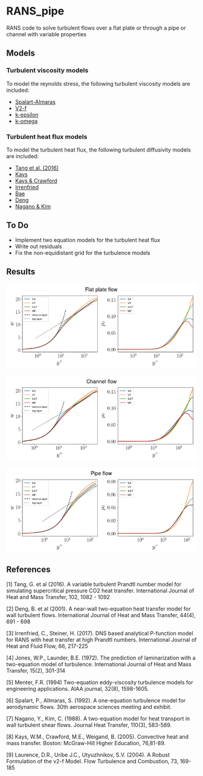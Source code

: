 # RANS_pipe
RANS code to solve turbulent flows over a flat plate or through a pipe or channel with variable properties

## Models

### Turbulent viscosity models
To model the reynolds stress, the following turbulent viscosity models are included:

* [Spalart-Almaras](https://arc.aiaa.org/doi/pdf/10.2514/6.1992-439)
* [V2-f]()
* [k-epsilon](https://www.sciencedirect.com/science/article/pii/0017931072900762)
* [k-omega](https://arc.aiaa.org/doi/abs/10.2514/3.12149)

### Turbulent heat flux models
To model the turbulent heat flux, the following turbulent diffusivity models are included:
* [Tang et al. (2016)](https://www.sciencedirect.com/science/article/pii/S0017931016300734#b0205) 
* [Kays](https://www.sciencedirect.com/science/article/pii/S0017931016300734#b0205) 
* [Kays & Crawford](https://www.sciencedirect.com/science/article/pii/S0017931016300734#b0205)
* [Irrenfried](https://www.sciencedirect.com/science/article/pii/S0142727X17304083?via%3Dihub)
* [Bae](https://www.infona.pl/resource/bwmeta1.element.elsevier-e6af3d8b-9871-32d3-a9f6-4972a82f5f76)
* [Deng](https://www.sciencedirect.com/science/article/abs/pii/S0017931000001319)
* [Nagano & Kim](https://asmedigitalcollection.asme.org/heattransfer/article-abstract/110/3/583/382763/A-Two-Equation-Model-for-Heat-Transport-in-Wall?redirectedFrom=fulltext)

## To Do
* Implement two equation models for the turbulent heat flux
* Write out residuals
* Fix the non-equidistant grid for the turbulence models


## Results
<img src="https://github.com/Fluid-Dynamics-Of-Energy-Systems-Team/RANS_pipe/raw/clean/notebooks/bl.png"
     style="float: center; margin-right: 10px;" />
     
<img src="https://github.com/Fluid-Dynamics-Of-Energy-Systems-Team/RANS_pipe/raw/clean/notebooks/channel.png"
     style="float: center; margin-right: 10px;" />
     
<img src="https://github.com/Fluid-Dynamics-Of-Energy-Systems-Team/RANS_pipe/raw/clean/notebooks/pipe.png"
     style="float: center; margin-right: 10px;" />

## References
<a id="1">[1]</a> 
Tang, G. et al (2016).
A variable turbulent Prandtl number model for simulating supercritical pressure CO2 heat transfer.
International Journal of Heat and Mass Transfer, 102, 1082 - 1092

<a id="2">[2]</a> 
Deng, B. et al (2001).
A near-wall two-equation heat transfer model for wall turbulent flows.
International Journal of Heat and Mass Transfer, 44(4), 691 - 698

<a id="3">[3]</a> 
Irrenfried, C., Steiner, H. (2017).
DNS based analytical P-function model for RANS with heat transfer at high Prandtl numbers.
International Journal of Heat and Fluid Flow, 66, 217-225

<a id="4">[4]</a> 
Jones, W.P., Launder, B.E. (1972).
The prediction of laminarization with a two-equation model of turbulence.
International Journal of Heat and Mass Transfer, 15(2), 301-314

<a id="5">[5]</a> 
Menter, F.R. (1994) 
Two-equation eddy-viscosity turbulence models for engineering applications. 
AIAA journal, 32(8), 1598-1605.

<a id="6">[6]</a> 
Spalart, P., Allmaras, S. (1992).
A one-equation turbulence model for aerodynamic flows.
30th aerospace sciences meeting and exhibit. 

<a id="7">[7]</a>
Nagano, Y., Kim, C. (1988).
A two-equation model for heat transport in wall turbulent shear flows. 
Journal Heat Transfer, 110(3), 583-589.

<a id="8">[8]</a>
Kays, W.M., Crawford, M.E., Weigand, B. (2005). 
Convective heat and mass transfer. 
Boston: McGraw-Hill Higher Education, 76,81-89. 

<a id="9">[9]</a>
Laurence, D.R., Uribe J.C., Utyuzhnikov, S.V. (2004). 
A Robust Formulation of the v2-f Model. 
Flow Turbulence and Combustion, 73, 169-185
